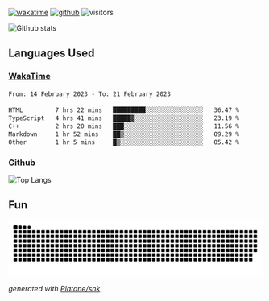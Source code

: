 [![wakatime](https://wakatime.com/badge/user/82c377cd-a54c-404c-b7df-177b313ca539.svg)](https://wakatime.com/@82c377cd-a54c-404c-b7df-177b313ca539)
[![github](https://img.shields.io/github/followers/xinthose?logo=github&style=plastic)](https://github.com/alanhamlett?tab=followers)
![visitors](https://visitor-badge.glitch.me/badge?page_id=xinthose&left_color=green&right_color=red)

![Github stats](https://github-readme-stats.vercel.app/api?username=xinthose&show_icons=true&theme=radical&count_private=true)

## Languages Used

### [WakaTime](https://wakatime.com/)
<!--START_SECTION:waka-->

```text
From: 14 February 2023 - To: 21 February 2023

HTML         7 hrs 22 mins   █████████░░░░░░░░░░░░░░░░   36.47 %
TypeScript   4 hrs 41 mins   █████▓░░░░░░░░░░░░░░░░░░░   23.19 %
C++          2 hrs 20 mins   ███░░░░░░░░░░░░░░░░░░░░░░   11.56 %
Markdown     1 hr 52 mins    ██▒░░░░░░░░░░░░░░░░░░░░░░   09.29 %
Other        1 hr 5 mins     █▒░░░░░░░░░░░░░░░░░░░░░░░   05.42 %
```

<!--END_SECTION:waka-->

### Github

![Top Langs](https://github-readme-stats.vercel.app/api/top-langs/?username=xinthose)

## Fun
![github contribution grid snake animation](https://raw.githubusercontent.com/xinthose/xinthose/output/github-contribution-grid-snake.svg)

_generated with [Platane/snk](https://github.com/Platane/snk)_
